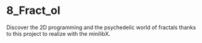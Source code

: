 # 8_Fract_ol
Discover the 2D programming and the psychedelic world of fractals thanks to this project to realize with the minilibX.
